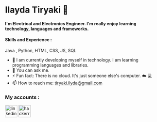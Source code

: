 
# Ilayda Tiryaki  🦄
#### I'm Electrical and Electronics Engineer. I'm really enjoy learning technology, languages and frameworks.  



#### Skills and Experience : 

Java , Python, HTML, CSS, JS, SQL

- 🌱 I am currently developing myself in technology. I am learning programming languages and libraries. 
- 💬 You can ask me. 
- ⚡ Fun fact: There is no cloud. It's just someone else's computer. ☁️ 💻
- 📫 How to reach me: tiryaki.ilyda@gmail.com 


### My accounts : 
[<img src='https://cdn.jsdelivr.net/npm/simple-icons@3.0.1/icons/linkedin.svg' alt='linkedin' height='40'>](https://www.linkedin.com/in/https://www.linkedin.com/in/tiryakilayda//)  [<img src='https://cdn.jsdelivr.net/npm/simple-icons@3.0.1/icons/hackerrank.svg' alt='hackerrank' height='40'>](https://www.hackerrank.com/tiryaki_ilyda)  

